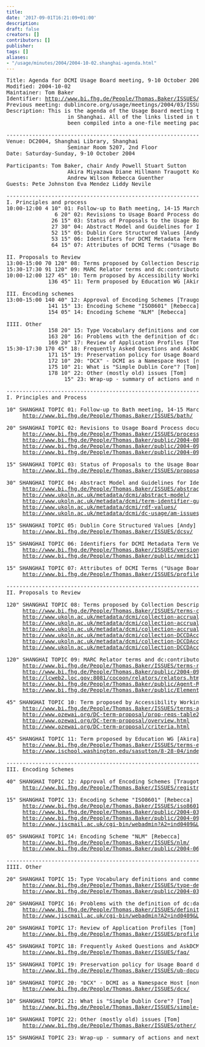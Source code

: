 ```yaml
---
title: 
date: '2017-09-01T16:21:09+01:00'
description: 
draft: false
creators: []
contributors: []
publisher: 
tags: []
aliases:
- "/usage/minutes/2004/2004-10-02.shanghai-agenda.html"
---
```


<pre>
Title: Agenda for DCMI Usage Board meeting, 9-10 October 2004 in Shanghai
Modified: 2004-10-02
Maintainer: Tom Baker
Identifier: <a href="http://www.bi.fhg.de/People/Thomas.Baker/ISSUES/">http://www.bi.fhg.de/People/Thomas.Baker/ISSUES/</a>
Previous meeting: dublincore.org/usage/meetings/2004/03/ISSUES/
Description: This is the agenda of the Usage Board meeting to be held
                   in Shanghai. All of the links listed in this page have
                   been compiled into a one-file meeting packet in PDF.

------------------------------------------------------------------------
Venue: DC2004, Shanghai Library, Shanghai
                   Seminar Room 5207, 2nd Floor
Date: Saturday-Sunday, 9-10 October 2004

Participants: Tom Baker, chair Andy Powell Stuart Sutton 
                   Akira Miyazawa Diane Hillmann Traugott Koch
                   Andrew Wilson Rebecca Guenther
Guests: Pete Johnston Eva Mendez Liddy Nevile

------------------------------------------------------------------------
I. Principles and process
10:00-12:00 4 10" 01: Follow-up to Bath meeting, 14-15 March 2004 [Tom]
               6 20" 02: Revisions to Usage Board Process document [Stuart]
              26 15" 03: Status of Proposals to the Usage Board [Tom]
              27 30" 04: Abstract Model and Guidelines for Identifiers [Andy]
              52 15" 05: Dublin Core Structured Values [Andy]
              53 15" 06: Identifiers for DCMI Metadata Term Versions [Tom]
              64 15" 07: Attributes of DCMI Terms ("Usage Board profile") [Tom]

II. Proposals to Review
13:00-15:00 70 120" 08: Terms proposed by Collection Description WG [Andrew]
15:30-17:30 91 120" 09: MARC Relator terms and dc:contributor [Rebecca]
10:00-12:00 127 45" 10: Term proposed by Accessibility Working Group [Stuart]
             136 45" 11: Term proposed by Education WG [Akira]

III. Encoding schemes
13:00-15:00 140 40" 12: Approval of Encoding Schemes [Traugott]
             141 15" 13: Encoding Scheme "ISO8601" [Rebecca]
             154 05" 14: Encoding Scheme "NLM" [Rebecca]

IIII. Other
             158 20" 15: Type Vocabulary definitions and comments [Stuart]
             163 20" 16: Problems with the definition of dc:date [none]
             169 20" 17: Review of Application Profiles [Tom]
15:30-17:30 170 45" 18: Frequently Asked Questions and AskDCMI [Diane]
             171 15" 19: Preservation policy for Usage Board documentation [Tom]
             172 10" 20: "DCX" - DCMI as a Namespace Host [none]
             175 10" 21: What is "Simple Dublin Core"? [Tom]
             178 10" 22: Other (mostly old) issues [Tom]
                  15" 23: Wrap-up - summary of actions and next UB meeting [Tom]

------------------------------------------------------------------------
I. Principles and Process

10" SHANGHAI TOPIC 01: Follow-up to Bath meeting, 14-15 March 2004 [Tom]
     <a href="http://www.bi.fhg.de/People/Thomas.Baker/ISSUES/bath/">http://www.bi.fhg.de/People/Thomas.Baker/ISSUES/bath/</a>

20" SHANGHAI TOPIC 02: Revisions to Usage Board Process document [Stuart]
     <a href="http://www.bi.fhg.de/People/Thomas.Baker/ISSUES/process/">http://www.bi.fhg.de/People/Thomas.Baker/ISSUES/process/</a>
     <a href="http://www.bi.fhg.de/People/Thomas.Baker/public/2004-08-27.process.html">http://www.bi.fhg.de/People/Thomas.Baker/public/2004-08-27.process.html</a>
     <a href="http://www.bi.fhg.de/People/Thomas.Baker/public/2004-09-01.email-digest.txt">http://www.bi.fhg.de/People/Thomas.Baker/public/2004-09-01.email-digest.txt</a>
     <a href="http://www.bi.fhg.de/People/Thomas.Baker/public/2004-09-16.amending-definitions.txt">http://www.bi.fhg.de/People/Thomas.Baker/public/2004-09-16.amending-definitions.txt</a>

15" SHANGHAI TOPIC 03: Status of Proposals to the Usage Board [Tom]
     <a href="http://www.bi.fhg.de/People/Thomas.Baker/ISSUES/proposal-status/">http://www.bi.fhg.de/People/Thomas.Baker/ISSUES/proposal-status/</a>

30" SHANGHAI TOPIC 04: Abstract Model and Guidelines for Identifiers [Andy]
     <a href="http://www.bi.fhg.de/People/Thomas.Baker/ISSUES/abstract-model/">http://www.bi.fhg.de/People/Thomas.Baker/ISSUES/abstract-model/</a>
     <a href="http://www.ukoln.ac.uk/metadata/dcmi/abstract-model/">http://www.ukoln.ac.uk/metadata/dcmi/abstract-model/</a>
     <a href="http://www.ukoln.ac.uk/metadata/dcmi/term-identifier-guidelines/">http://www.ukoln.ac.uk/metadata/dcmi/term-identifier-guidelines/</a>
     <a href="http://www.ukoln.ac.uk/metadata/dcmi/rdf-values/">http://www.ukoln.ac.uk/metadata/dcmi/rdf-values/</a>
     <a href="http://www.ukoln.ac.uk/metadata/dcmi/dc-usage/am-issues/">http://www.ukoln.ac.uk/metadata/dcmi/dc-usage/am-issues/</a>

15" SHANGHAI TOPIC 05: Dublin Core Structured Values [Andy]
     <a href="http://www.bi.fhg.de/People/Thomas.Baker/ISSUES/dcsv/">http://www.bi.fhg.de/People/Thomas.Baker/ISSUES/dcsv/</a>

15" SHANGHAI TOPIC 06: Identifiers for DCMI Metadata Term Versions [Tom]
     <a href="http://www.bi.fhg.de/People/Thomas.Baker/ISSUES/version-identifiers/">http://www.bi.fhg.de/People/Thomas.Baker/ISSUES/version-identifiers/</a>
     <a href="http://www.bi.fhg.de/People/Thomas.Baker/public/mmidc117.html">http://www.bi.fhg.de/People/Thomas.Baker/public/mmidc117.html</a>

15" SHANGHAI TOPIC 07: Attributes of DCMI Terms ("Usage Board profile") [Tom]
     <a href="http://www.bi.fhg.de/People/Thomas.Baker/ISSUES/profile-usageboard/">http://www.bi.fhg.de/People/Thomas.Baker/ISSUES/profile-usageboard/</a>

------------------------------------------------------------------------
II. Proposals to Review                                                     

120" SHANGHAI TOPIC 08: Terms proposed by Collection Description WG [Andrew]
     <a href="http://www.bi.fhg.de/People/Thomas.Baker/ISSUES/terms-collection/">http://www.bi.fhg.de/People/Thomas.Baker/ISSUES/terms-collection/</a>
     <a href="http://www.ukoln.ac.uk/metadata/dcmi/collection-accrualMethod/">http://www.ukoln.ac.uk/metadata/dcmi/collection-accrualMethod/</a>
     <a href="http://www.ukoln.ac.uk/metadata/dcmi/collection-accrualPeriodicity/">http://www.ukoln.ac.uk/metadata/dcmi/collection-accrualPeriodicity/</a>
     <a href="http://www.ukoln.ac.uk/metadata/dcmi/collection-accrualPolicy/">http://www.ukoln.ac.uk/metadata/dcmi/collection-accrualPolicy/</a>
     <a href="http://www.ukoln.ac.uk/metadata/dcmi/collection-DCCDAccrualMethod/">http://www.ukoln.ac.uk/metadata/dcmi/collection-DCCDAccrualMethod/</a>
     <a href="http://www.ukoln.ac.uk/metadata/dcmi/collection-DCCDAccrualPeriodicity/">http://www.ukoln.ac.uk/metadata/dcmi/collection-DCCDAccrualPeriodicity/</a>
     <a href="http://www.ukoln.ac.uk/metadata/dcmi/collection-DCCDAccrualPolicy/">http://www.ukoln.ac.uk/metadata/dcmi/collection-DCCDAccrualPolicy/</a>

120" SHANGHAI TOPIC 09: MARC Relator terms and dc:contributor [Rebecca]
     <a href="http://www.bi.fhg.de/People/Thomas.Baker/ISSUES/terms-relators/">http://www.bi.fhg.de/People/Thomas.Baker/ISSUES/terms-relators/</a>
     <a href="http://www.bi.fhg.de/People/Thomas.Baker/public/2004-09-21.email-relators.txt">http://www.bi.fhg.de/People/Thomas.Baker/public/2004-09-21.email-relators.txt</a>
     <a href="http://lcweb2.loc.gov:8081/cocoon/relators/relators.html">http://lcweb2.loc.gov:8081/cocoon/relators/relators.html</a>
     <a href="http://www.bi.fhg.de/People/Thomas.Baker/public/Agent-Roles-Guidelines5.txt">http://www.bi.fhg.de/People/Thomas.Baker/public/Agent-Roles-Guidelines5.txt</a>
     <a href="http://www.bi.fhg.de/People/Thomas.Baker/public/Element-refinement.html">http://www.bi.fhg.de/People/Thomas.Baker/public/Element-refinement.html</a>

45" SHANGHAI TOPIC 10: Term proposed by Accessibility Working Group [Stuart]
     <a href="http://www.bi.fhg.de/People/Thomas.Baker/ISSUES/terms-accessibility/">http://www.bi.fhg.de/People/Thomas.Baker/ISSUES/terms-accessibility/</a>
     <a href="http://www.ozewai.org/DC-term-proposal/prop-reqs-table2.html">http://www.ozewai.org/DC-term-proposal/prop-reqs-table2.html</a> 
     <a href="http://www.ozewai.org/DC-term-proposal/overview.html">http://www.ozewai.org/DC-term-proposal/overview.html</a> 
     <a href="http://www.ozewai.org/DC-term-proposal/criteria.html">http://www.ozewai.org/DC-term-proposal/criteria.html</a> 

45" SHANGHAI TOPIC 11: Term proposed by Education WG [Akira]
     <a href="http://www.bi.fhg.de/People/Thomas.Baker/ISSUES/terms-education/">http://www.bi.fhg.de/People/Thomas.Baker/ISSUES/terms-education/</a>
     <a href="http://www.ischool.washington.edu/sasutton/8-28-04/index.html">http://www.ischool.washington.edu/sasutton/8-28-04/index.html</a>

------------------------------------------------------------------------
III. Encoding Schemes

40" SHANGHAI TOPIC 12: Approval of Encoding Schemes [Traugott]
     <a href="http://www.bi.fhg.de/People/Thomas.Baker/ISSUES/registration/">http://www.bi.fhg.de/People/Thomas.Baker/ISSUES/registration/</a>

15" SHANGHAI TOPIC 13: Encoding Scheme "ISO8601" [Rebecca]
     <a href="http://www.bi.fhg.de/People/Thomas.Baker/ISSUES/iso8601/">http://www.bi.fhg.de/People/Thomas.Baker/ISSUES/iso8601/</a>
     <a href="http://www.bi.fhg.de/People/Thomas.Baker/public/2004-03.ISO8601.txt">http://www.bi.fhg.de/People/Thomas.Baker/public/2004-03.ISO8601.txt</a>
     <a href="http://www.bi.fhg.de/People/Thomas.Baker/public/2004-09-21.email-digest.txt">http://www.bi.fhg.de/People/Thomas.Baker/public/2004-09-21.email-digest.txt</a>
     <a href="http://www.jiscmail.ac.uk/cgi-bin/webadmin?A2=ind0409&amp;L=dc-date&amp;T=0&amp;F=&amp;S=&amp;P=395">http://www.jiscmail.ac.uk/cgi-bin/webadmin?A2=ind0409&amp;L=dc-date&amp;T=0&amp;F=&amp;S=&amp;P=395</a>

05" SHANGHAI TOPIC 14: Encoding Scheme "NLM" [Rebecca]
     <a href="http://www.bi.fhg.de/People/Thomas.Baker/ISSUES/nlm/">http://www.bi.fhg.de/People/Thomas.Baker/ISSUES/nlm/</a>
     <a href="http://www.bi.fhg.de/People/Thomas.Baker/public/2004-06-23.email-digest.txt">http://www.bi.fhg.de/People/Thomas.Baker/public/2004-06-23.email-digest.txt</a>

------------------------------------------------------------------------
IIII. Other

20" SHANGHAI TOPIC 15: Type Vocabulary definitions and comments [Stuart]
     <a href="http://www.bi.fhg.de/People/Thomas.Baker/ISSUES/type-definitions/">http://www.bi.fhg.de/People/Thomas.Baker/ISSUES/type-definitions/</a>
     <a href="http://www.bi.fhg.de/People/Thomas.Baker/public/2004-03-15.DCMIType-sas.html">http://www.bi.fhg.de/People/Thomas.Baker/public/2004-03-15.DCMIType-sas.html</a>

20" SHANGHAI TOPIC 16: Problems with the definition of dc:date [none]
     <a href="http://www.bi.fhg.de/People/Thomas.Baker/ISSUES/definition-date/">http://www.bi.fhg.de/People/Thomas.Baker/ISSUES/definition-date/</a>
     <a href="http://www.jiscmail.ac.uk/cgi-bin/webadmin?A2=ind0409&amp;L=dc-date&amp;T=0&amp;F=&amp;S=&amp;P=273">http://www.jiscmail.ac.uk/cgi-bin/webadmin?A2=ind0409&amp;L=dc-date&amp;T=0&amp;F=&amp;S=&amp;P=273</a>

20" SHANGHAI TOPIC 17: Review of Application Profiles [Tom]
     <a href="http://www.bi.fhg.de/People/Thomas.Baker/ISSUES/profiles/">http://www.bi.fhg.de/People/Thomas.Baker/ISSUES/profiles/</a>

45" SHANGHAI TOPIC 18: Frequently Asked Questions and AskDCMI [Diane]
     <a href="http://www.bi.fhg.de/People/Thomas.Baker/ISSUES/faq/">http://www.bi.fhg.de/People/Thomas.Baker/ISSUES/faq/</a>

15" SHANGHAI TOPIC 19: Preservation policy for Usage Board documentation [Tom]
     <a href="http://www.bi.fhg.de/People/Thomas.Baker/ISSUES/ub-documentation/">http://www.bi.fhg.de/People/Thomas.Baker/ISSUES/ub-documentation/</a>

10" SHANGHAI TOPIC 20: "DCX" - DCMI as a Namespace Host [none]
     <a href="http://www.bi.fhg.de/People/Thomas.Baker/ISSUES/dcx/">http://www.bi.fhg.de/People/Thomas.Baker/ISSUES/dcx/</a>

10" SHANGHAI TOPIC 21: What is "Simple Dublin Core"? [Tom]
     <a href="http://www.bi.fhg.de/People/Thomas.Baker/ISSUES/simple-dc/">http://www.bi.fhg.de/People/Thomas.Baker/ISSUES/simple-dc/</a>

10" SHANGHAI TOPIC 22: Other (mostly old) issues [Tom]
     <a href="http://www.bi.fhg.de/People/Thomas.Baker/ISSUES/other/">http://www.bi.fhg.de/People/Thomas.Baker/ISSUES/other/</a>

15" SHANGHAI TOPIC 23: Wrap-up - summary of actions and next UB meeting [Tom]

</pre>
